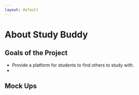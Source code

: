```yaml
---
layout: default
---
```


# About Study Buddy


## Goals of the Project
 - Provide a platform for students to find others to study with.
 - 

## Mock Ups
